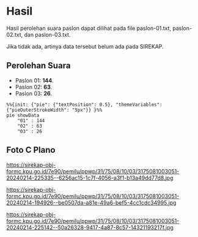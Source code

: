 # Hasil

Hasil perolehan suara paslon dapat dilihat pada file paslon-01.txt, paslon-02.txt, dan paslon-03.txt.

Jika tidak ada, artinya data tersebut belum ada pada SIREKAP.

## Perolehan Suara

 * Paslon 01: **144**.
 * Paslon 02: **63**.
 * Paslon 03: **26**.

```mermaid
%%{init: {"pie": {"textPosition": 0.5}, "themeVariables": {"pieOuterStrokeWidth": "5px"}} }%%
pie showData
    "01" : 144
    "02" : 63
    "03" : 26
```
## Foto C Plano

https://sirekap-obj-formc.kpu.go.id/7e90/pemilu/ppwp/31/75/08/10/03/3175081003051-20240214-225335--6256ac15-1c7f-4056-a3f1-b13a49dd77d8.jpg

https://sirekap-obj-formc.kpu.go.id/7e90/pemilu/ppwp/31/75/08/10/03/3175081003051-20240214-194926--be0507da-a81e-49a6-bef5-4cc1cdc34995.jpg

https://sirekap-obj-formc.kpu.go.id/7e90/pemilu/ppwp/31/75/08/10/03/3175081003051-20240214-225142--50a26328-9417-4a87-8c57-14321193217f.jpg
